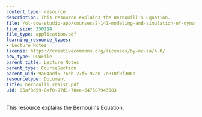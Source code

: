 ```yaml
---
content_type: resource
description: This resource explains the Bernouill's Equation.
file: /ol-ocw-studio-app/courses/2-141-modeling-and-simulation-of-dynamic-systems-fall-2006/05af3d598af097d170ee647587943683_bernoulli_resist.pdf
file_size: 250114
file_type: application/pdf
learning_resource_types:
- Lecture Notes
license: https://creativecommons.org/licenses/by-nc-sa/4.0/
ocw_type: OCWFile
parent_title: Lecture Notes
parent_type: CourseSection
parent_uid: 9a04adf5-76eb-27f5-97a0-7e810f0f306a
resourcetype: Document
title: bernoulli_resist.pdf
uid: 05af3d59-8af0-97d1-70ee-647587943683
---
```

This resource explains the Bernouill's Equation.